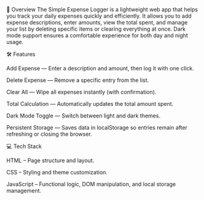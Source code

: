 📌 Overview
The Simple Expense Logger is a lightweight web app that helps you track your daily expenses quickly and efficiently.
It allows you to add expense descriptions, enter amounts, view the total spent, and manage your list by deleting specific items or clearing everything at once.
Dark mode support ensures a comfortable experience for both day and night usage.


🛠 Features

Add Expense — Enter a description and amount, then log it with one click.

Delete Expense — Remove a specific entry from the list.

Clear All — Wipe all expenses instantly (with confirmation).

Total Calculation — Automatically updates the total amount spent.

Dark Mode Toggle — Switch between light and dark themes.

Persistent Storage — Saves data in localStorage so entries remain after refreshing or closing the browser.


💻 Tech Stack

HTML – Page structure and layout.

CSS – Styling and theme customization.

JavaScript – Functional logic, DOM manipulation, and local storage management.
